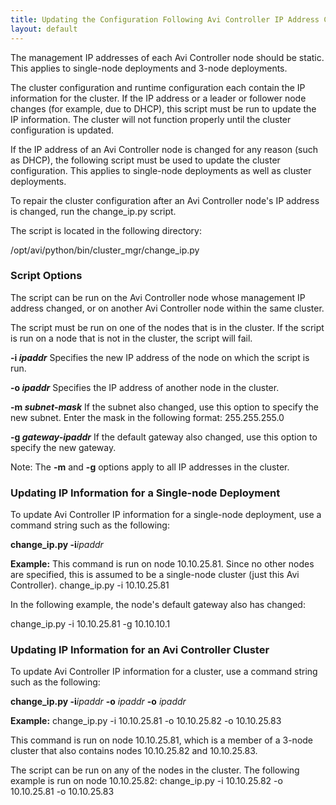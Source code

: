 ```yaml
---
title: Updating the Configuration Following Avi Controller IP Address Change
layout: default
---
```

The management IP addresses of each Avi Controller node should be static. This applies to single-node deployments and 3-node deployments.

The cluster configuration and runtime configuration each contain the IP information for the cluster. If the IP address or a leader or follower node changes (for example, due to DHCP), this script must be run to update the IP information. The cluster will not function properly until the cluster configuration is updated.

If the IP address of an Avi Controller node is changed for any reason (such as DHCP), the following script must be used to update the cluster configuration. This applies to single-node deployments as well as cluster deployments.

To repair the cluster configuration after an Avi Controller node's IP address is changed, run the change_ip.py script.

The script is located in the following directory:

/opt/avi/python/bin/cluster_mgr/change_ip.py

### Script Options

The script can be run on the Avi Controller node whose management IP address changed, or on another Avi Controller node within the same cluster.

The script must be run on one of the nodes that is in the cluster. If the script is run on a node that is not in the cluster, the script will fail.

**-i *ipaddr***
Specifies the new IP address of the node on which the script is run.

**-o *ipaddr***
Specifies the IP address of another node in the cluster.

**-m *subnet-mask***
If the subnet also changed, use this option to specify the new subnet. Enter the mask in the following format: 255.255.255.0

**-g *gateway-ipaddr***
If the default gateway also changed, use this option to specify the new gateway.

Note: The **-m** and **-g** options apply to all IP addresses in the cluster.

### Updating IP Information for a Single-node Deployment

To update Avi Controller IP information for a single-node deployment, use a command string such as the following:

**change_ip.py -i***ipaddr*

**Example:**
This command is run on node 10.10.25.81. Since no other nodes are specified, this is assumed to be a single-node cluster (just this Avi Controller).
change_ip.py -i 10.10.25.81

In the following example, the node's default gateway also has changed:

change_ip.py -i 10.10.25.81 -g 10.10.10.1

### Updating IP Information for an Avi Controller Cluster

To update Avi Controller IP information for a cluster, use a command string such as the following:

**change_ip.py -i***ipaddr* **-o** *ipaddr* **-o** *ipaddr*

**Example:**
change_ip.py -i 10.10.25.81 -o 10.10.25.82 -o 10.10.25.83

This command is run on node 10.10.25.81, which is a member of a 3-node cluster that also contains nodes 10.10.25.82 and 10.10.25.83.

The script can be run on any of the nodes in the cluster. The following example is run on node 10.10.25.82:
change_ip.py -i 10.10.25.82 -o 10.10.25.81 -o 10.10.25.83